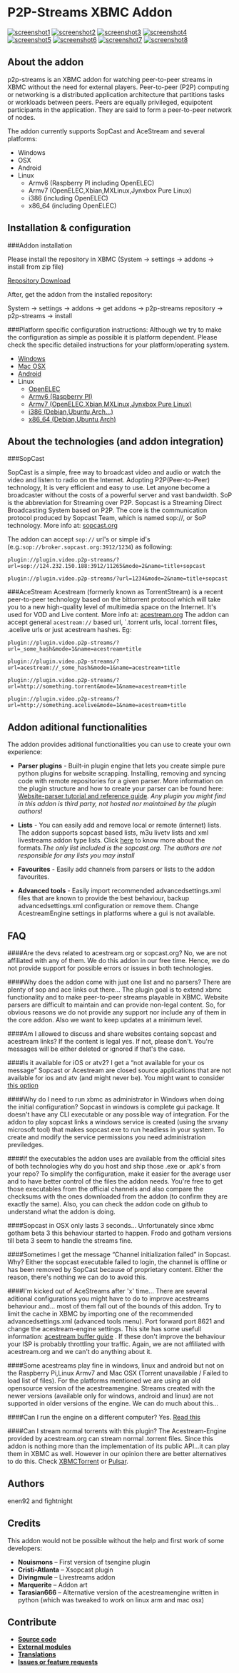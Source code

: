 P2P-Streams XBMC Addon
================

[![screenshot1](http://t.imgbox.com/DtEF1B3b)](http://i.imgbox.com/DtEF1B3b.png)
[![screenshot2](http://t.imgbox.com/QtmPKURK)](http://i.imgbox.com/QtmPKURK.png)
[![screenshot3](http://t.imgbox.com/UMa9SpHi)](http://i.imgbox.com/UMa9SpHi.png)
[![screenshot4](http://t.imgbox.com/PN8YALYm)](http://i.imgbox.com/PN8YALYm.png)
[![screenshot5](http://t.imgbox.com/5L4R9PrT)](http://i.imgbox.com/5L4R9PrT.png)
[![screenshot6](http://t.imgbox.com/9wYcPmNp)](http://i.imgbox.com/9wYcPmNp.png)
[![screenshot7](http://t.imgbox.com/Pg0q8R6u)](http://i.imgbox.com/Pg0q8R6u.png)
[![screenshot8](http://t.imgbox.com/aUSDYYma)](http://i.imgbox.com/aUSDYYma.png)

About the addon
----------
p2p-streams is an XBMC addon for watching peer-to-peer streams in XBMC without the need for external players. Peer-to-peer (P2P) computing or networking is a distributed application architecture that partitions tasks or workloads between peers. Peers are equally privileged, equipotent participants in the application. They are said to form a peer-to-peer network of nodes.

The addon currently supports SopCast and AceStream and several platforms:
* Windows
* OSX
* Android
* Linux
  * Armv6 (Raspberry PI including OpenELEC)
  * Armv7 (OpenELEC,Xbian,MXLinux,Jynxbox Pure Linux)
  * i386 (including OpenELEC)
  * x86_64 (including OpenELEC)
  
Installation & configuration
----------
###Addon installation

Please install the repository in XBMC (System → settings → addons → install from zip file)

[Repository Download](http://p2p-strm.googlecode.com/svn/addons/repository.p2p-streams.xbmc/repository.p2p-streams.xbmc-1.0.3.zip)

After, get the addon from the installed repository:

System → settings → addons → get addons → p2p-streams repository → p2p-streams → install

###Platform specific configuration instructions:
Although we try to make the configuration as simple as possible it is platform dependent. Please check the specific detailed instructions for your platform/operating system.

* [Windows](https://github.com/enen92/P2P-Streams-XBMC/wiki/Windows-configuration)
* [Mac OSX](https://github.com/enen92/P2P-Streams-XBMC/wiki/Mac-OSX-configuration)
* [Android](https://github.com/enen92/P2P-Streams-XBMC/wiki/Android-Configuration)
* Linux
  * [OpenELEC](https://github.com/enen92/P2P-Streams-XBMC/wiki/OpenELEC-configuration)
  * [Armv6 (Raspberry PI)](https://github.com/enen92/P2P-Streams-XBMC/wiki/Linux-Armv6-Configuration)
  * [Armv7 (OpenELEC,Xbian,MXLinux,Jynxbox Pure Linux)](https://github.com/enen92/P2P-Streams-XBMC/wiki/Linux-Armv7-Configuration)
  * [i386 (Debian,Ubuntu,Arch...)](https://github.com/enen92/P2P-Streams-XBMC/wiki/Linux-(i386-and-x86_64)-configuration)
  * [x86_64 (Debian,Ubuntu,Arch)](https://github.com/enen92/P2P-Streams-XBMC/wiki/Linux-(i386-and-x86_64)-configuration)
  
About the technologies (and addon integration)
----------
###SopCast

SopCast is a simple, free way to broadcast video and audio or watch the video and listen to radio on the Internet. Adopting P2P(Peer-to-Peer) technology, It is very efficient and easy to use. Let anyone become a broadcaster without the costs of a powerful server and vast bandwidth. SoP is the abbreviation for Streaming over P2P. Sopcast is a Streaming Direct Broadcasting System based on P2P. The core is the communication protocol produced by Sopcast Team, which is named sop://, or SoP technology. More info at: [sopcast.org](http://sopcast.org)

The addon can accept `sop://` url's or simple id's (e.g.:`sop://broker.sopcast.org:3912/1234`) as following:

`plugin://plugin.video.p2p-streams/?url=sop://124.232.150.188:3912/11265&mode=2&name=title+sopcast`

`plugin://plugin.video.p2p-streams/?url=1234&mode=2&name=title+sopcast`

###AceStream
Acestream (formerly known as TorrentStream) is a recent peer-to-peer technology based on the bittorrent protocol which will take you to a new high-quality level of multimedia space on the Internet. It's used for VOD and Live content. More info at: [acestream.org](http://acestream.org)
The addon can accept general `acestream://` based url, `.torrent urls, local .torrent files, .acelive urls or just acestream hashes. Eg:

`plugin://plugin.video.p2p-streams/?url=_some_hash&mode=1&name=acestream+title`

`plugin://plugin.video.p2p-streams/?url=acestream://_some_hash&mode=1&name=acestream+title`

`plugin://plugin.video.p2p-streams/?url=http://something.torrent&mode=1&name=acestream+title`

`plugin://plugin.video.p2p-streams/?url=http://something.acelive&mode=1&name=acestream+title`

Addon aditional functionalities
----------
The addon provides aditional functionalities you can use to create your own experience:
* **Parser plugins** - Built-in plugin engine that lets you create simple pure python plugins for website scrapping. Installing, removing and syncing code with remote repositories for a given parser. More information on the plugin structure and how to create your parser can be found here: [Website-parser tutorial and reference guide](https://github.com/enen92/P2P-Streams-XBMC/wiki/Website-Parser-tutorial). _Any plugin you might find in this addon is third party, not hosted nor maintained by the plugin authors_!
  
* **Lists** - You can easily add and remove local or remote (internet) lists. The addon supports sopcast based lists, m3u livetv lists and xml livestreams addon type lists. Click [here](https://github.com/enen92/P2P-Streams-XBMC/wiki/Lists) to know more about the formats._The only list included is the sopcast.org. The authors are not responsible for any lists you may install_
  
* **Favourites** - Easily add channels from parsers or lists to the addon favourites.
  
* **Advanced tools** - Easily import recommended advancedsettings.xml files that are known to provide the best behaviour, backup advancedsettings.xml configuration or remove them. Change AcestreamEngine settings in platforms where a gui is not available.

FAQ
----------
####Are the devs related to acestream.org or sopcast.org?
No, we are not affiliated with any of them. We do this addon in our free time. Hence, we do not provide support for possible errors or issues in both technologies. 

####Why does the addon come with just one list and no parsers? There are plenty of sop and ace links out there...
The plugin goal is to extend xbmc functionality and to make peer-to-peer streams playable in XBMC. Website parsers are difficult to maintain and can provide non-legal content. So, for obvious reasons we do not provide any support nor include any of them in the core addon. Also we want to keep updates at a minimum level.

####Am I allowed to discuss and share websites containg sopcast and acestream links?
If the content is legal yes. If not, please don't. You're messages will be either deleted or ignored if that's the case. 

####Is it available for iOS or atv2? I get a “not available for your os message”
Sopcast or Acestream are closed source applications that are not available for ios and atv (and might never be). You might want to consider [this option](https://github.com/enen92/P2P-Streams-XBMC/wiki/Using-an-acestream-engine-running-on-a-different-location)

####Why do I need to run xbmc as administrator in Windows when doing the initial configuration?
Sopcast in windows is complete gui package. It doesn't have any CLI executable or any possible way of integration. For the addon to play sopcast links a windows service is created (using the srvany microsoft tool) that makes sopcast.exe to run headless in your system. To create and modify the service permissions you need administration previledges.

####If the executables the addon uses are available from the official sites of both technologies why do you host and ship those .exe or .apk's from your repo?
To simplify the configuration, make it easier for the average user and to have better control of the files the addon needs. You're free to get those executables from the official channels and also compare the checksums with the ones downloaded from the addon (to confirm they are exactly the same). Also, you can check the addon code on github to understand what the addon is doing.

####Sopcast in OSX only lasts 3 seconds...
Unfortunately since xbmc gotham beta 3 this behaviour started to happen. Frodo and gotham versions till beta 3 seem to handle the streams fine. 

####Sometimes I get the message “Channel initialization failed” in Sopcast. Why?
Either the sopcast executable failed to login, the channel is offline or has been removed by SopCast because of proprietary content. Either the reason, there's nothing we can do to avoid this. 

####I'm kicked out of AceStreams after 'x' time...
There are several aditional configurations you might have to do to improve acestreams behaviour and... most of them fall out of the bounds of this addon.  Try to limit the cache in XBMC by importing one of the recommended advancedsettings.xml (advanced tools menu). Port forward port 8621 and change the acestream-engine settings. This site has some usefull information: [acestream buffer guide](http://acestreamguide.com/buffering/) . If these don't improve the behaviour your ISP is probably throttling your traffic.
Again, we are not affiliated with acestream.org and we can't do anything about it.

####Some acestreams play fine in windows, linux and android but not on the Raspberry Pi,Linux Armv7 and Mac OSX (Torrent unavailable / Failed to load list of files).
For the platforms mentioned we are using an old opensource version of the acestreamengine. Streams created with the newer versions (available only for windows, android and linux) are not supported in older versions of the engine. We can do much about this...

####Can I run the engine on a different computer?
Yes. [Read this](https://github.com/enen92/P2P-Streams-XBMC/wiki/Using-an-acestream-engine-running-on-a-different-location)

####Can I stream normal torrents with this plugin? 
The Acestream-Engine provided by acestream.org can stream normal .torrent files. Since this addon is nothing more than the implementation of its public API...it can play them in XBMC as well.
However in our opinion there are better alternatives to do this. Check [XBMCTorrent](http://forum.xbmc.org/showthread.php?tid=174736) or [Pulsar](http://forum.xbmc.org/showthread.php?tid=200957).

Authors
----------
enen92 and fightnight

Credits
----------
This addon would not be possible without the help and first work of some developers:

* **Nouismons** – First version of tsengine plugin
* **Cristi-Atlanta** – Xsopcast plugin
* **Divingmule** – Livestreams addon
* **Marquerite** – Addon art
* **Tarasian666** – Alternative version of the acestreamengine written in python (which was tweaked to work on linux arm and mac osx)

Contribute
----------
* [**Source code**](https://github.com/enen92/P2P-Streams-XBMC/tree/master/plugin.video.p2p-streams)
* [**External modules**](https://github.com/enen92/P2P-Streams-XBMC--Modules-)
* [**Translations**](https://github.com/enen92/P2P-Streams-XBMC/blob/master/plugin.video.p2p-streams/resources/language/English/strings.xml)
* [**Issues or feature requests**](https://github.com/enen92/P2P-Streams-XBMC/issues)
